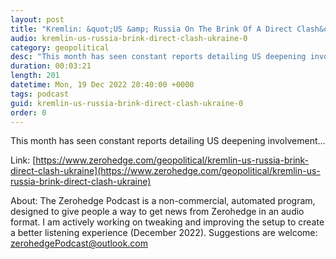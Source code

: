 ```yaml
---
layout: post
title: "Kremlin: &quot;US &amp; Russia On The Brink Of A Direct Clash&quot; In Ukraine"
audio: kremlin-us-russia-brink-direct-clash-ukraine-0
category: geopolitical
desc: "This month has seen constant reports detailing US deepening involvement..."
duration: 00:03:21
length: 201
datetime: Mon, 19 Dec 2022 20:40:00 +0000
tags: podcast
guid: kremlin-us-russia-brink-direct-clash-ukraine-0
order: 0
---
```

This month has seen constant reports detailing US deepening involvement...

Link: [https://www.zerohedge.com/geopolitical/kremlin-us-russia-brink-direct-clash-ukraine](https://www.zerohedge.com/geopolitical/kremlin-us-russia-brink-direct-clash-ukraine)

About: The Zerohedge Podcast is a non-commercial, automated program, designed to give people a way to get news from Zerohedge in an audio format.  I am actively working on tweaking and improving the setup to create a better listening experience (December 2022).  Suggestions are welcome: [zerohedgePodcast@outlook.com](mailto:zerohedgePodcast@outlook.com)